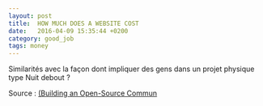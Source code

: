 ```yaml
---
layout: post
title:  HOW MUCH DOES A WEBSITE COST
date:   2016-04-09 15:35:44 +0200
category: good_job
tags: money
---
```


Similarités avec la façon dont impliquer des gens dans un projet physique type Nuit debout ?

Source : [(Building an Open-Source Commun][beta.gouv.fr]


[beta.gouv.fr]: https://developmentseed.org/blog/2016/03/30/open-source-community/



